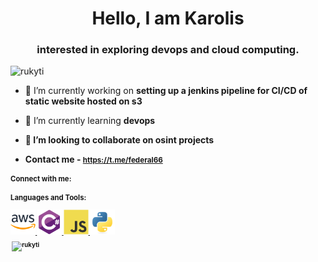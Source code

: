 <h1 align="center">Hello, I am Karolis</h1>
<h3 align="center">interested in exploring devops and cloud computing.</h3>

<p align="left"> <img src="https://komarev.com/ghpvc/?username=rukyti&label=Profile%20views&color=0e75b6&style=flat" alt="rukyti" /> </p>

- 🔭 I’m currently working on **setting up a jenkins pipeline for CI/CD of static website hosted on s3**

- 🌱 I’m currently learning  <b>**devops** <b>

- 👯 I’m looking to collaborate on  <b>**osint projects** <b>

- Contact me -  <small>https://t.me/federal66<small>

<h3 align="left">Connect with me:</h3>
<p align="left">
</p>

<h3 align="left">Languages and Tools:</h3>
<p align="left"> <a href="https://aws.amazon.com" target="_blank" rel="noreferrer"> <img src="https://raw.githubusercontent.com/devicons/devicon/master/icons/amazonwebservices/amazonwebservices-original-wordmark.svg" alt="aws" width="40" height="40"/> </a> <a href="https://www.w3schools.com/cs/" target="_blank" rel="noreferrer"> <img src="https://raw.githubusercontent.com/devicons/devicon/master/icons/csharp/csharp-original.svg" alt="csharp" width="40" height="40"/> </a> <a href="https://developer.mozilla.org/en-US/docs/Web/JavaScript" target="_blank" rel="noreferrer"> <img src="https://raw.githubusercontent.com/devicons/devicon/master/icons/javascript/javascript-original.svg" alt="javascript" width="40" height="40"/> </a> <a href="https://www.python.org" target="_blank" rel="noreferrer"> <img src="https://raw.githubusercontent.com/devicons/devicon/master/icons/python/python-original.svg" alt="python" width="40" height="40"/> </a> </p>

<p>&nbsp;<img align="center" src="https://github-readme-stats.vercel.app/api?username=rukyti&show_icons=true&locale=en" alt="rukyti" /></p>

